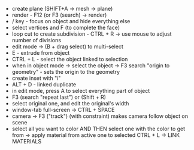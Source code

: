 - create plane (SHIFT+A -> mesh -> plane)
- render - F12 (or F3 (search) -> render)
- / key - focus on object and hide everything else
- select vertices and F (to complete the face)
- loop cut to create subdivision - CTRL + R -> use mouse to adjust number of divisions
- edit mode -> (B + drag select) to multi-select
- E - extrude from object
- CTRL + L - select the object linked to selection
- when in object mode -> select the object -> F3 search "origin to geometry" - sets the origin to the geometry
- create inset with "i"
- ALT + D - linked duplicate
- in edit mode, press A to select everything part of object
- F3 (search "repeat last") or (Shift + R)
- select original one, and edit the original's width
- window-tab full-screen -> CTRL + SPACE
- camera -> F3 ("track") (with constraint) makes camera follow object on scene
- select all you want to color 
    AND THEN select one with the color to get from -> apply material from active one to selected CTRL + L -> LINK MATERIALS

